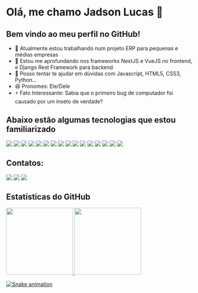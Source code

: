 # Olá, me chamo Jadson Lucas 👋
## Bem vindo ao meu perfil no GitHub!

<!--
**LucaasSouza/LucaasSouza** is a ✨ _special_ ✨ repository because its `README.md` (this file) appears on your GitHub profile.

Here are some ideas to get you started:

- 👯 I’m looking to collaborate on ...
- 🤔 I’m looking for help with ...
- 📫 How to reach me: ...
-->

- 🔭 Atualmente estou trabalhando num projeto ERP para pequenas e médias empresas
- 🌱 Estou me aprofundando nos frameworks NextJS e VueJS no frontend, e Django Rest Framework para backend
- 💬 Posso tentar te ajudar em dúvidas com Javascript, HTML5, CSS3, Python...
- 😄 Pronomes: Ele/Dele
- ⚡ Fato Interessante: Sabia que o primeiro bug de computador foi causado por um inseto de verdade?

## Abaixo estão algumas tecnologias que estou familiarizado
<img src="https://cdn.jsdelivr.net/gh/devicons/devicon@latest/icons/html5/html5-original.svg" /> <img src="https://cdn.jsdelivr.net/gh/devicons/devicon@latest/icons/css3/css3-original.svg" /> <img src="https://cdn.jsdelivr.net/gh/devicons/devicon@latest/icons/javascript/javascript-original.svg" /> <img src="https://cdn.jsdelivr.net/gh/devicons/devicon@latest/icons/react/react-original.svg" /> <img src="https://cdn.jsdelivr.net/gh/devicons/devicon@latest/icons/nextjs/nextjs-original.svg" /> <img src="https://cdn.jsdelivr.net/gh/devicons/devicon@latest/icons/bootstrap/bootstrap-original.svg" /> <img src="https://cdn.jsdelivr.net/gh/devicons/devicon@latest/icons/materialui/materialui-original.svg" /> <img src="https://cdn.jsdelivr.net/gh/devicons/devicon@latest/icons/nodejs/nodejs-original.svg" /> <img src="https://cdn.jsdelivr.net/gh/devicons/devicon@latest/icons/npm/npm-original-wordmark.svg" /> <img src="https://cdn.jsdelivr.net/gh/devicons/devicon@latest/icons/axios/axios-plain.svg" /> <img src="https://cdn.jsdelivr.net/gh/devicons/devicon@latest/icons/python/python-original.svg" /> <img src="https://cdn.jsdelivr.net/gh/devicons/devicon@latest/icons/pypi/pypi-original.svg" /> <img src="https://cdn.jsdelivr.net/gh/devicons/devicon@latest/icons/djangorest/djangorest-original.svg" /> <img src="https://cdn.jsdelivr.net/gh/devicons/devicon@latest/icons/php/php-original.svg" /> <img src="https://cdn.jsdelivr.net/gh/devicons/devicon@latest/icons/composer/composer-original.svg" /> <img src="https://cdn.jsdelivr.net/gh/devicons/devicon@latest/icons/laravel/laravel-original.svg" /> 

## Contatos:
<div>
<a href="https://instagram.com/jadlucas.png" target="_blank"><img loading="lazy" src="https://img.shields.io/badge/-Instagram-%23E4405F?style=for-the-badge&logo=instagram&logoColor=white" target="_blank"></a>
<a href = "mailto:jadsonlucas2004@gmail.com"><img loading="lazy" src="https://img.shields.io/badge/Gmail-D14836?style=for-the-badge&logo=gmail&logoColor=white" target="_blank"></a>
<a href="https://www.linkedin.com/in/jadson-lucas-b8a4a3232" target="_blank"><img loading="lazy" src="https://img.shields.io/badge/-LinkedIn-%230077B5?style=for-the-badge&logo=linkedin&logoColor=white" target="_blank"></a>   
</div>

## Estatísticas do GitHub
<div>
<a href="https://github.com/LucaasSouza">
<img loading="lazy" height="180em" src="https://github-readme-stats.vercel.app/api/top-langs/?username=LucaasSouza&layout=compact&langs_count=7&theme=dracula"/>
<img loading="lazy" height="180em" src="https://github-readme-stats.vercel.app/api?username=LucaasSouza&show_icons=true&theme=dracula&include_all_commits=true&count_private=true"/>
</div>

![Snake animation](https://github.com/LucaasSouza/LucaasSouza/blob/output/github-contribution-grid-snake.svg)
